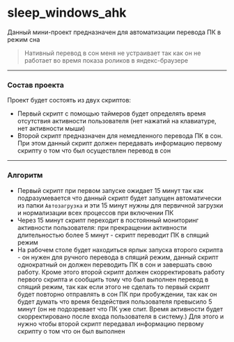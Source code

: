 # sleep_windows_ahk

Данный мини-проект предназначен для автоматизации перевода ПК в режим сна

> Нативный перевод в сон меня не устраивает так как он не работает во время показа роликов в яндекс-браузере

***
### Состав проекта
Проект будет состоять из двух скриптов:
- Первый скрипт с помощью таймеров будет определять время отсутствия активности пользователя (нет нажатий на клавиатуре, нет активности мыши)
- Второй скрипт предназначен для немедленного перевода ПК в сон. При этом данный скрипт должен передавать информацию первому скрипту о том что был осуществлен перевод в сон

***
### Алгоритм
- Первый скрипт при первом запуске ожидает 15 минут так как подразумевается что данный скрипт будет запущен автоматически из папки `Автозагрузка` и эти 15 минут нужны для первичной загрузки и нормализации всех процессов при включении ПК
- Через 15 минут скрипт переходит в постоянный мониторинг активности пользователя: при прекращении активности длительностью более 5 минут - скрипт переводит ПК в спящий режим
- На рабочем столе будет находиться ярлык запуска второго скрипта - он нужен для ручного перевода в спящий режим, данный скрипт однократный он должен переводить ПК в сон и завершать свою работу. Кроме этого второй скрипт должен скорректировать работу первого скрипта и сообщить тому что был выполнен перевод в спящий режим, так как если этого не сделать то первый скрипт будет повторно отправлять в сон ПК при пробуждении, так как он будет думать что время бездействия пользователя превысило 5 минут (он не подозревает что ПК уже спит. Время активности будет скорректировано после входа пользователя в систему.)  Для этого и нужно чтобы второй скрипт передавал информацию первому скрипту о том что он был выполнен


